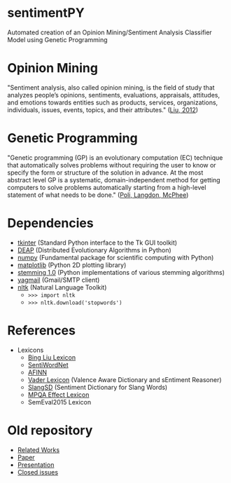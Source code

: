 # sentimentPY
Automated creation of an Opinion Mining/Sentiment Analysis Classifier Model using Genetic Programming

# Opinion Mining

"Sentiment analysis, also called opinion mining, is the field of study that analyzes people’s opinions, sentiments, evaluations, appraisals, attitudes, and emotions towards entities such as products, services, organizations, individuals, issues, events, topics, and their attributes." ([Liu, 2012](https://www.cs.uic.edu/~liub/FBS/SentimentAnalysis-and-OpinionMining.pdf))

# Genetic Programming

"Genetic programming (GP) is an evolutionary computation (EC) technique that automatically solves problems without requiring the user to know or specify the form or structure of the solution in advance. At the most abstract level GP is a systematic, domain-independent method for getting computers to solve problems automatically starting from a high-level statement of what needs to be done." ([Poli, Langdon, McPhee](http://www.gp-field-guide.org.uk/))

# Dependencies
* [tkinter](https://docs.python.org/3/library/tkinter.html) (Standard Python interface to the Tk GUI toolkit)
* [DEAP](https://github.com/DEAP/deap) (Distributed Evolutionary Algorithms in Python)
* [numpy](http://www.numpy.org/) (Fundamental package for scientific computing with Python)
* [matplotlib](https://github.com/matplotlib/matplotlib) (Python 2D plotting library)
* [stemming 1.0](https://pypi.python.org/pypi/stemming/1.0) (Python implementations of various stemming algorithms)
* [yagmail](https://github.com/kootenpv/yagmail) (Gmail/SMTP client)
* [nltk](https://github.com/nltk/nltk) (Natural Language Toolkit)
  * ``` >>> import nltk ```
  * ``` >>> nltk.download('stopwords') ```

# References
* Lexicons
  * [Bing Liu Lexicon](https://www.cs.uic.edu/~liub/FBS/sentiment-analysis.html#lexicon)
  * [SentiWordNet](http://sentiwordnet.isti.cnr.it/)
  * [AFINN](http://www2.imm.dtu.dk/pubdb/views/publication_details.php?id=6010)
  * [Vader Lexicon](https://github.com/cjhutto/vaderSentiment) (Valence Aware Dictionary and sEntiment Reasoner)
  * [SlangSD](http://slangsd.com/) (Sentiment Dictionary for Slang Words)
  * [MPQA Effect Lexicon](http://mpqa.cs.pitt.edu/lexicons/effect_lexicon/)
  * SemEval2015 Lexicon

# Old repository
* [Related Works](https://airtonbjunior.github.io/mestrado/sentiment-analysis/presentation/related-works.pdf)
* [Paper](https://airtonbjunior.github.io/mestrado/computational-intelligence/final-project/article/main.pdf)
* [Presentation](https://airtonbjunior.github.io/mestrado/sentiment-analysis/presentation/project-presentation.pdf)
* [Closed issues](https://github.com/airtonbjunior/mestrado/issues?q=is%3Aissue+is%3Aclosed)
